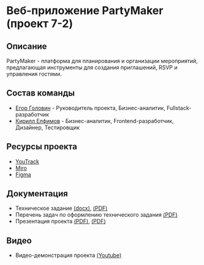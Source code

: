 # Веб-приложение PartyMaker (проект 7-2)

## Описание
  PartyMaker - платформа для планирования и организации мероприятий, предлагающая инструменты для создания приглашений, RSVP и управления гостями.

## Состав команды

- [Егор Головин](https://github.com/vYw7w7q7v) - Руководитель проекта, Бизнес-аналитик, Fullstack-разработчик
- [Кирилл Елфимов](https://github.com/Lurfy25)  -  Бизнес-аналитик, Frontend-разработчик, Дизайнер, Тестировщик

## Ресурсы проекта

- [YouTrack](https://project7-2.youtrack.cloud/projects/d0dff99c-a011-4840-bdd2-16cc0f41a7a0)
- [Miro](https://miro.com/app/board/uXjVNmelNpY=/)
- [Figma](https://vk.com/away.php?to=https%3A%2F%2Fwww.figma.com%2Ffile%2FH8qMfSLnoADy1oiFtfJ7rM%2FUntitled%3Ftype%3Ddesign%26node-id%3D7%253A33%26mode%3Ddev%26t%3DQhKL0v2Z6vSEHJaC-1&cc_key=)

## Документация
- Техническое задание [(docx)](https://github.com/vYw7w7q7v/project7-2/blob/main/%D0%94%D0%BE%D0%BA%D1%83%D0%BC%D0%B5%D0%BD%D1%82%D0%B0%D1%86%D0%B8%D1%8F/%D0%A2%D0%B5%D1%85%D0%BD%D0%B8%D1%87%D0%B5%D1%81%D0%BA%D0%BE%D0%B5%20%D0%B7%D0%B0%D0%B4%D0%B0%D0%BD%D0%B8%D0%B5.docx), [(PDF)](https://github.com/vYw7w7q7v/project7-2/blob/main/%D0%94%D0%BE%D0%BA%D1%83%D0%BC%D0%B5%D0%BD%D1%82%D0%B0%D1%86%D0%B8%D1%8F/%D0%A2%D0%B5%D1%85%D0%BD%D0%B8%D1%87%D0%B5%D1%81%D0%BA%D0%BE%D0%B5%20%D0%B7%D0%B0%D0%B4%D0%B0%D0%BD%D0%B8%D0%B5.pdf)
- Перечень задач по оформлению технического задания [(PDF)](https://github.com/vYw7w7q7v/project7-2/blob/main/%D0%94%D0%BE%D0%BA%D1%83%D0%BC%D0%B5%D0%BD%D1%82%D0%B0%D1%86%D0%B8%D1%8F/%D0%9F%D0%B5%D1%80%D0%B5%D1%87%D0%B5%D0%BD%D1%8C%20%D0%B7%D0%B0%D0%B4%D0%B0%D1%87%20%D0%BF%D0%BE%20%D0%BE%D1%84%D0%BE%D1%80%D0%BC%D0%BB%D0%B5%D0%BD%D0%B8%D1%8E%20%D1%82%D0%B5%D1%85%D0%BD%D0%B8%D1%87%D0%B5%D1%81%D0%BA%D0%BE%D0%B3%D0%BE%20%D0%B7%D0%B0%D0%B4%D0%B0%D0%BD%D0%B8%D1%8F.pdf)
- Презентация проекта [(PDF)](https://github.com/vYw7w7q7v/project7-2/blob/main/%D0%94%D0%BE%D0%BA%D1%83%D0%BC%D0%B5%D0%BD%D1%82%D0%B0%D1%86%D0%B8%D1%8F/%D0%9F%D1%80%D0%B5%D0%B7%D0%B5%D0%BD%D1%82%D0%B0%D1%86%D0%B8%D1%8F%20%D0%BF%D1%80%D0%BE%D0%B5%D0%BA%D1%82%D0%B0.pptx), [(PDF)](https://github.com/vYw7w7q7v/project7-2/blob/main/%D0%94%D0%BE%D0%BA%D1%83%D0%BC%D0%B5%D0%BD%D1%82%D0%B0%D1%86%D0%B8%D1%8F/%D0%9F%D1%80%D0%B5%D0%B7%D0%B5%D0%BD%D1%82%D0%B0%D1%86%D0%B8%D1%8F%20%D0%BF%D1%80%D0%BE%D0%B5%D0%BA%D1%82%D0%B0.pdf)
## Видео

- Видео-демонстрация проекта [(Youtube)](https://vk.com/away.php?utf=1&to=https%3A%2F%2Fyoutu.be%2FzRIWzMhQhCg%3Fsi%3Dsz0OYMfYE9nqPqQP)
